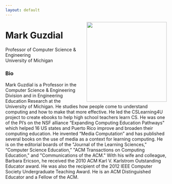 ```yaml
---
layout: default
---
```


<img 	src = "{{site.baseurl}}/images/speakers/Guzdial.png" 
			width = "250px"
			style="float:right; margin-left: 20px;"
			>

# Mark Guzdial

Professor of Computer Science & Engineering
<br>
University of Michigan

<a name = "abstract"> </a>

<a name = "bio"> </a>

### Bio

Mark Guzdial is a Professor in the Computer Science & Engineering Division and in Engineering Education Research at the University of Michigan. He studies how people come to understand computing and how to make that more effective. He led the CSLearning4U project to create ebooks to help high school teachers learn CS.  He was one of the PI’s on the NSF alliance “Expanding Computing Education Pathways" which helped 16 US states and Puerto Rico improve and broaden their computing education. He invented “Media Computation” and has published several books on the use of media as a context for learning computing. He is on the editorial boards of the "Journal of the Learning Sciences," “Computer Science Education,” "ACM Transactions on Computing Education," and "Communications of the ACM." With his wife and colleague, Barbara Ericson, he received the 2010 ACM Karl V. Karlstrom Outstanding Educator award.  He was also the recipient of the 2012 IEEE Computer Society Undergraduate Teaching Award. He is an ACM Distinguished Educator and a Fellow of the ACM. 
